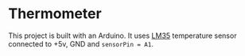 # Thermometer

This project is built with an Arduino. It uses [LM35](http://www.ti.com/lit/ds/symlink/lm35.pdf) temperature sensor connected to +5v, GND and `sensorPin = A1`.
